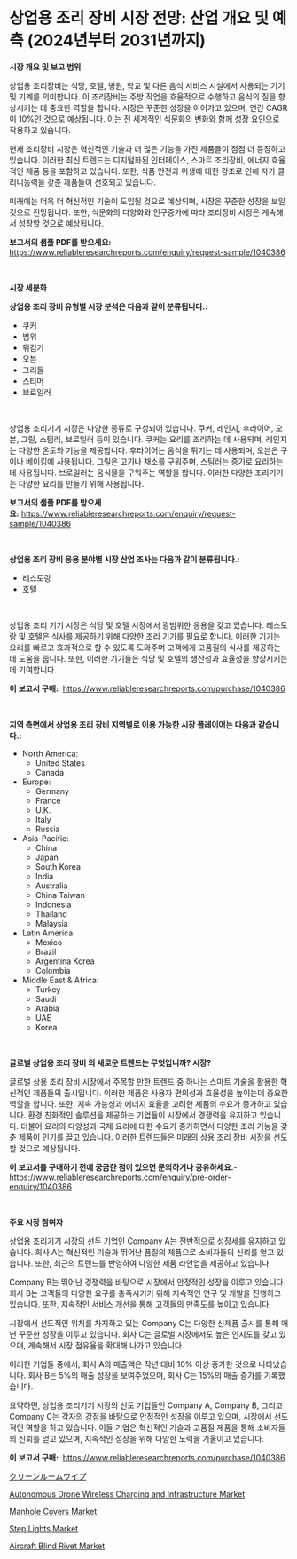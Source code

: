 <p><h1>상업용 조리 장비 시장 전망: 산업 개요 및 예측 (2024년부터 2031년까지)</h1></p><p><strong>시장 개요 및 보고 범위</strong></p>
<p><p>상업용 조리장비는 식당, 호텔, 병원, 학교 및 다른 음식 서비스 시설에서 사용되는 기기 및 기계를 의미합니다. 이 조리장비는 주방 작업을 효율적으로 수행하고 음식의 질을 향상시키는 데 중요한 역할을 합니다. 시장은 꾸준한 성장을 이어가고 있으며, 연간 CAGR이 10%인 것으로 예상됩니다. 이는 전 세계적인 식문화의 변화와 함께 성장 요인으로 작용하고 있습니다.</p><p>현재 조리장비 시장은 혁신적인 기술과 더 많은 기능을 가진 제품들이 점점 더 등장하고 있습니다. 이러한 최신 트렌드는 디지털화된 인터페이스, 스마트 조리장비, 에너지 효율적인 제품 등을 포함하고 있습니다. 또한, 식품 안전과 위생에 대한 강조로 인해 자가 클리니능력을 갖춘 제품들이 선호되고 있습니다.</p><p>미래에는 더욱 더 혁신적인 기술이 도입될 것으로 예상되며, 시장은 꾸준한 성장을 보일 것으로 전망됩니다. 또한, 식문화의 다양화와 인구증가에 따라 조리장비 시장은 계속해서 성장할 것으로 예상됩니다.</p></p>
<p><strong>보고서의 샘플 PDF를 받으세요:</strong> <a href="https://www.reliableresearchreports.com/enquiry/request-sample/1040386">https://www.reliableresearchreports.com/enquiry/request-sample/1040386</a></p>
<p>&nbsp;</p>
<p><strong>시장 세분화</strong></p>
<p><strong>상업용 조리 장비 유형별 시장 분석은 다음과 같이 분류됩니다.:</strong></p>
<p><ul><li>쿠커</li><li>범위</li><li>튀김기</li><li>오븐</li><li>그리들</li><li>스티머</li><li>브로일러</li></ul></p>
<p>&nbsp;</p>
<p><p>상업용 조리기기 시장은 다양한 종류로 구성되어 있습니다. 쿠커, 레인지, 후라이어, 오븐, 그릴, 스팀러, 브로일러 등이 있습니다. 쿠커는 요리를 조리하는 데 사용되며, 레인지는 다양한 온도와 기능을 제공합니다. 후라이어는 음식을 튀기는 데 사용되며, 오븐은 구이나 베이킹에 사용됩니다. 그릴은 고기나 채소를 구워주며, 스팀러는 증기로 요리하는 데 사용됩니다. 브로일러는 음식물을 구워주는 역할을 합니다. 이러한 다양한 조리기기는 다양한 요리를 만들기 위해 사용됩니다.</p></p>
<p><strong>보고서의 샘플 PDF를 받으세요:</strong>&nbsp;<a href="https://www.reliableresearchreports.com/enquiry/request-sample/1040386">https://www.reliableresearchreports.com/enquiry/request-sample/1040386</a></p>
<p>&nbsp;</p>
<p><strong> 상업용 조리 장비 응용 분야별 시장 산업 조사는 다음과 같이 분류됩니다.:</strong></p>
<p><ul><li>레스토랑</li><li>호텔</li></ul></p>
<p>&nbsp;</p>
<p><p>상업용 조리 기기 시장은 식당 및 호텔 시장에서 광범위한 응용을 갖고 있습니다. 레스토랑 및 호텔은 식사를 제공하기 위해 다양한 조리 기기를 필요로 합니다. 이러한 기기는 요리를 빠르고 효과적으로 할 수 있도록 도와주며 고객에게 고품질의 식사를 제공하는 데 도움을 줍니다. 또한, 이러한 기기들은 식당 및 호텔의 생산성과 효율성을 향상시키는 데 기여합니다.</p></p>
<p><strong>이 보고서 구매:</strong>&nbsp; <a href="https://www.reliableresearchreports.com/purchase/1040386">https://www.reliableresearchreports.com/purchase/1040386</a></p>
<p>&nbsp;</p>
<p><strong>지역 측면에서 상업용 조리 장비 지역별로 이용 가능한 시장 플레이어는 다음과 같습니다.:</strong></p>
<p><ul>
    <li>
        North America:
        <ul>
            <li>United States</li>
            <li>Canada</li>
        </ul>
    </li>
    <li>
        Europe:
        <ul>
            <li>Germany</li>
            <li>France</li>
            <li>U.K.</li>
            <li>Italy</li>
            <li>Russia</li>
        </ul>
    </li>
    <li>
        Asia-Pacific:
        <ul>
            <li>China</li>
            <li>Japan</li>
            <li>South Korea</li>
            <li>India</li>
            <li>Australia</li>
            <li>China Taiwan</li>
            <li>Indonesia</li>
            <li>Thailand</li>
            <li>Malaysia</li>
        </ul>
    </li>
    <li>
        Latin America:
        <ul>
            <li>Mexico</li>
            <li>Brazil</li>
            <li>Argentina Korea</li>
            <li>Colombia</li>
        </ul>
    </li>
    <li>
        Middle East & Africa:
        <ul>
            <li>Turkey</li>
            <li>Saudi</li>
            <li>Arabia</li>
            <li>UAE</li>
            <li>Korea</li>
        </ul>
    </li>
    </ul></p>
<p>&nbsp;</p>
<p><strong>글로벌 상업용 조리 장비 의 새로운 트렌드는 무엇입니까? 시장?</strong></p>
<p><p>글로벌 상용 조리 장비 시장에서 주목할 만한 트렌드 중 하나는 스마트 기술을 활용한 혁신적인 제품들의 출시입니다. 이러한 제품은 사용자 편의성과 효율성을 높이는데 중요한 역할을 합니다. 또한, 지속 가능성과 에너지 효율을 고려한 제품의 수요가 증가하고 있습니다. 환경 친화적인 솔루션을 제공하는 기업들이 시장에서 경쟁력을 유지하고 있습니다. 더불어 요리의 다양성과 국제 요리에 대한 수요가 증가하면서 다양한 조리 기능을 갖춘 제품이 인기를 끌고 있습니다. 이러한 트렌드들은 미래의 상용 조리 장비 시장을 선도할 것으로 예상됩니다.</p></p>
<p><strong>이 보고서를 구매하기 전에 궁금한 점이 있으면 문의하거나 공유하세요.</strong>- <a href="https://www.reliableresearchreports.com/enquiry/pre-order-enquiry/1040386">https://www.reliableresearchreports.com/enquiry/pre-order-enquiry/1040386</a></p>
<p>&nbsp;</p>
<p><strong>주요 시장 참여자</strong></p>
<p><p>상업용 조리기기 시장의 선두 기업인 Company A는 전반적으로 성장세를 유지하고 있습니다. 회사 A는 혁신적인 기술과 뛰어난 품질의 제품으로 소비자들의 신뢰를 얻고 있습니다. 또한, 최근의 트렌드를 반영하여 다양한 제품 라인업을 제공하고 있습니다.</p><p>Company B는 뛰어난 경쟁력을 바탕으로 시장에서 안정적인 성장을 이루고 있습니다. 회사 B는 고객들의 다양한 요구를 충족시키기 위해 지속적인 연구 및 개발을 진행하고 있습니다. 또한, 지속적인 서비스 개선을 통해 고객들의 만족도를 높이고 있습니다.</p><p>시장에서 선도적인 위치를 차지하고 있는 Company C는 다양한 신제품 출시를 통해 매년 꾸준한 성장을 이루고 있습니다. 회사 C는 글로벌 시장에서도 높은 인지도를 갖고 있으며, 계속해서 시장 점유율을 확대해 나가고 있습니다.</p><p>이러한 기업들 중에서, 회사 A의 매출액은 작년 대비 10% 이상 증가한 것으로 나타났습니다. 회사 B는 5%의 매출 성장을 보여주었으며, 회사 C는 15%의 매출 증가를 기록했습니다.</p><p>요약하면, 상업용 조리기기 시장의 선도 기업들인 Company A, Company B, 그리고 Company C는 각자의 강점을 바탕으로 안정적인 성장을 이루고 있으며, 시장에서 선도적인 역할을 하고 있습니다. 이들 기업은 혁신적인 기술과 고품질 제품을 통해 소비자들의 신뢰를 얻고 있으며, 지속적인 성장을 위해 다양한 노력을 기울이고 있습니다.</p></p>
<p><strong>이 보고서 구매:</strong>&nbsp;&nbsp;<a href="https://www.reliableresearchreports.com/purchase/1040386">https://www.reliableresearchreports.com/purchase/1040386</a></p>
<p><p><a href="https://github.com/jkjreqjscoxx7/Market-Research-Report-List-1/blob/main/95947204700.md">クリーンルームワイプ</a></p><p><a href="https://issuu.com/reportprime-2/docs/autonomous-drone-wireless-charging-and-infrastruct">Autonomous Drone Wireless Charging and Infrastructure Market</a></p><p><a href="https://view.publitas.com/reportprime-1/manhole-covers-market-research-report-provides-critical-insights-that-can-help-shape-business-development-and-investment-strategies/">Manhole Covers Market</a></p><p><a href="https://github.com/yoshih12/Market-Research-Report-List-2/blob/main/step-lights-market.md">Step Lights Market</a></p><p><a href="https://sulfuric-clavicle-d39.notion.site/Aircraft-Blind-Rivet-Market-Provides-a-Comprehensive-Analysis-Including-a-Macro-Overview-of-the-Mark-d2b4603f89cd45c7ace46d0c7a2ed19a">Aircraft Blind Rivet Market</a></p></p>
